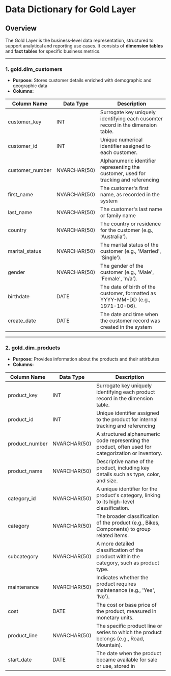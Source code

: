# Data Dictionary for Gold Layer

## Overview
The Gold Layer is the business-level data representation, structured to support analytical and reporting use cases. It consists of **dimension tables** and **fact tables** for specific business metrics.

---

### 1. **gold.dim_customers**
- **Purpose:** Stores customer details enriched with demographic and geographic data
- **Columns:**

| Column Name      | Data Type     | Description                                                                                   |
|------------------|---------------|-----------------------------------------------------------------------------------------------|
| customer_key     | INT           | Surrogate key uniquely identifying each cusomter record in the dimension table.               |
| customer_id      | INT           | Unique numerical identifier assigned to each customer.                                        |
| customer_number  | NVARCHAR(50)  | Alphanumeric identifier representing the customer, used for tracking and referencing          |
| first_name       | NVARCHAR(50)  | The customer's first name, as recorded in the system                                          |
| last_name        | NVARCHAR(50)  | The customer's last name or family name                                                       |
| country          | NVARCHAR(50)  | The country or residence for the customer (e.g., 'Australia').                                |
| marital_status   | NVARCHAR(50)  | The marital status of the customer (e.g., 'Married', 'Single').                               |
| gender           | NVARCHAR(50)  | The gender of the customer (e.g., 'Male', 'Female', 'n/a').                                   | 
| birthdate        | DATE          | The date of birth of the customer, formatted as YYYY-MM-DD (e.g., 1971-10-06).                |
| create_date      | DATE          | The date and time when the customer record was created in the system|

---

### 2. **gold_dim_products**
- **Purpose:** Provides information about the products and their attirbutes
- **Columns:**

| Column Name      | Data Type     | Description                                                                                   |
|------------------|---------------|-----------------------------------------------------------------------------------------------|
| product_key      | INT           | Surrogate key uniquely identifying each product record in the dimension table.                |
| product_id       | INT           | Unique identifier assigned to the product for internal tracking and referencing               |
| product_number   | NVARCHAR(50)  | A structured alphanumeric code representing the product, often used for categorization or inventory.   |
| product_name     | NVARCHAR(50)  | Descriptive name of the product, including key details such as type, color, and size.         |
| category_id      | NVARCHAR(50)  | A unique identifier for the product's category, linking to its high-level classification.     |
| category         | NVARCHAR(50)  | The broader classification of the product (e.g., Bikes, Components) to group related items.   |
| subcategory      | NVARCHAR(50)  | A more detailed classification of the product within the category, such as product type.      |
| maintenance      | NVARCHAR(50)  | Indicates whether the product requires maintenance (e.g., 'Yes', 'No').                       | 
| cost             | DATE          | The cost or base price of the product, measured in monetary units.                            |
| product_line     | NVARCHAR(50)  | The specific product line or series to which the product belongs (e.g., Road, Mountain).      |
| start_date       | DATE          | The date when the product became available for sale or use, stored in|
